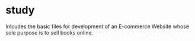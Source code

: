 # study
Inlcudes the basic files for development of an E-commerce Website whose sole purpose is to sell books online.
